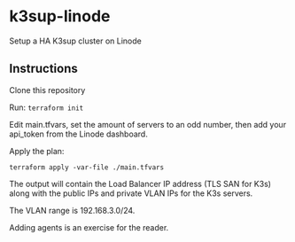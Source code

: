 # k3sup-linode

Setup a HA K3sup cluster on Linode

## Instructions

Clone this repository

Run: `terraform init`

Edit main.tfvars, set the amount of servers to an odd number, then add your api_token from the Linode dashboard.

Apply the plan:

```
terraform apply -var-file ./main.tfvars
```

The output will contain the Load Balancer IP address (TLS SAN for K3s) along with the public IPs and private VLAN IPs for the K3s servers.

The VLAN range is 192.168.3.0/24.

Adding agents is an exercise for the reader.
